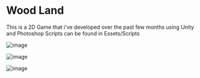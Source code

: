 # Wood Land


This is a 2D Game that i've developed over the past few months using Unity and Photoshop
Scripts can be found in Essets/Scripts


![image](https://user-images.githubusercontent.com/81312487/126462115-394b7672-1e32-4f15-93ca-3394acf805ad.png)



 ![image](https://user-images.githubusercontent.com/81312487/126462266-716a7c6a-11fa-4617-9367-be39ea7f35f7.png)
 
 ![image](https://user-images.githubusercontent.com/81312487/126462533-c81c715e-e27d-4a63-93e8-9cd4d491c148.png)

 

